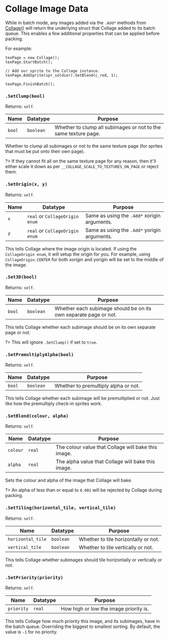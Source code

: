 # Collage Image Data

While in batch mode, any images added via the `.Add*` methods from [Collage()](collage.md) will return the underlying struct that Collage added to its batch queue. This enables a few additional properties that can be applied before packing.

For example:
```gml
texPage = new Collage();
texPage.StartBatch();

// Add our sprite to the Collage instance.
texPage.AddSprite(spr_soldier).SetBlend(c_red, 1);

texPage.FinishBatch();
```

### `.SetClump(bool)`

Returns: `self`.

|Name|Datatype|Purpose|
|---|---|---|
|`bool`|`boolean`|Whether to clump all subimages or not to the same texture page.|

Whether to clump all subimages or not to the same texture page (for sprites that must be put onto their own page).

?> If they cannot fit all on the same texture page for any reason, then it'll either scale it down as per `__COLLAGE_SCALE_TO_TEXTURES_ON_PAGE` or reject them.

### `.SetOrigin(x, y)`

Returns: `self`.

|Name|Datatype|Purpose|
|---|---|---|
|`x`|`real` or `CollageOrigin enum`|Same as using the `.Add*` xorigin arguments.|
|`y`|`real` or `CollageOrigin enum`|Same as using the `.Add*` yorigin arguments.|

This tells Collage where the image origin is located. If using the `CollageOrigin enum`, it will setup the origin for you. For example, using `CollageOrigin.CENTER` for both xorigin and yorigin will be set to the middle of the image.

### `.Set3D(bool)`

Returns: `self`.

|Name|Datatype|Purpose|
|---|---|---|
|`bool`|`boolean`|Whether each subimage should be on its own separate page or not.|

This tells Collage whether each subimage should be on its own separate page or not.

?> This will ignore `.SetClump()` if set to `true`.

### `.SetPremultiplyAlpha(bool)`

Returns: `self`.

|Name|Datatype|Purpose|
|---|---|---|
|`bool`|`boolean`|Whether to premultiply alpha or not.|

This tells Collage whether each subimage will be premultiplied or not. Just like how the premultiply check-in sprites work.

### `.SetBlend(colour, alpha)`

Returns: `self`.

|Name|Datatype|Purpose|
|---|---|---|
|`colour`|`real`|The colour value that Collage will bake this image.|
|`alpha`|`real`|The alpha value that Collage will bake this image.|

Sets the colour and alpha of the image that Collage will bake.

?> An alpha of less than or equal to `0.001` will be rejected by Collage during packing.

### `.SetTiling(horizontal_tile, vertical_tile)`

Returns: `self`.

|Name|Datatype|Purpose|
|---|---|---|
|`horizontal_tile`|`boolean`|Whether to tile horizontally or not.|
|`vertical_tile`|`boolean`|Whether to tile vertically or not.|

This tells Collage whether subimages should tile horizontally or vertically or not.

### `.SetPriority(priority)`

Returns: `self`.

|Name|Datatype|Purpose|
|---|---|---|
|`priority`|`real`|How high or low the image priority is.|

This tells Collage how much priority this image, and its subimages, have in the batch queue. Overriding the biggest to smallest sorting. By default, the value is `-1` for no priority.